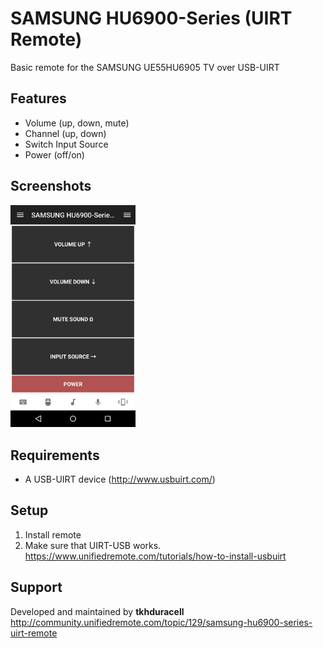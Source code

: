 # SAMSUNG HU6900-Series (UIRT Remote)
Basic remote for the SAMSUNG UE55HU6905 TV over USB-UIRT

## Features
* Volume (up, down, mute)
* Channel (up, down)
* Switch Input Source
* Power (off/on)

## Screenshots
<img src="screen.png" width="200">

## Requirements
* A USB-UIRT device (http://www.usbuirt.com/)

## Setup
1. Install remote
2. Make sure that UIRT-USB works.   
    https://www.unifiedremote.com/tutorials/how-to-install-usbuirt

## Support
Developed and maintained by **tkhduracell**  
http://community.unifiedremote.com/topic/129/samsung-hu6900-series-uirt-remote
